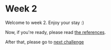# Week 2

Welcome to week 2. Enjoy your stay :)

Now, if you're ready, please read [the references](references/one.md).

After that, please go to [next challenge](challenges/next.md)
